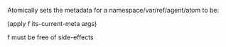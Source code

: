 Atomically sets the metadata for a namespace/var/ref/agent/atom to be:

  (apply f its-current-meta args)

  f must be free of side-effects